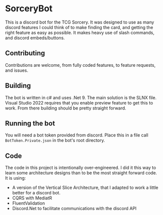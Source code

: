 # SorceryBot
This is a discord bot for the TCG Sorcery. It was designed to use as many discord features I could think of to make finding the card, and getting the right feature as easy as possible. It makes heavy use of slash commands, and discord embeds/buttons.

## Contributing
Contributions are welcome, from fully coded features, to feature requests, and issues.

## Building
The bot is written in c# and uses .Net 9. The main solution is the SLNX file. Visual Studio 2022 requires that you enable preview feature to get this to work. From there building should be pretty straight forward.

## Running the bot
You will need a bot token provided from discord. Place this in a file call `BotToken.Private.json` in the bot's root directory.

## Code
The code in this project is intentionally over-engineered. I did it this way to learn some architecture designs than to be the most straight forward code.
It is using:
 * A version of the Vertical Slice Architecture, that I adapted to work a little better for a discord bot.
 * CQRS with MediatR
 * FluentValidation
 * Discord.Net to facilitate communications with the discord API
